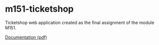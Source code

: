 # m151-ticketshop
Ticketshop web application created as the final assignment of the module M151.

[Documentation (pdf)](https://github.com/joelklingler/m151-ticketshop/blob/master/Documentation.pdf)
